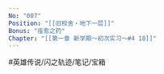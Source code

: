 ```yaml
---
No: "007"
Position: "[[旧校舍‧地下一层]]"
Bonus: "痊愈之药"
Chapter: "[[第一章 新学期～初次实习～#4 18]]"
---
```

#英雄传说/闪之轨迹/笔记/宝箱